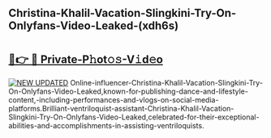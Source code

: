 ## Christina-Khalil-Vacation-Slingkini-Try-On-Onlyfans-Video-Leaked-(xdh6s)


# <h2><a href="https://mediaupload.pro?-19M">🔗👉 🔴 Private-P𝚑ot𝚘𝚜-V𝚒d𝚎o</a></h2>

[![NEW UPDATED](https://i.imgur.com/0qMVB7G.gif)](https://mediaupload.pro?-19M)
Online-influencer-Christina-Khalil-Vacation-Slingkini-Try-On-Onlyfans-Video-Leaked,known-for-publishing-dance-and-lifestyle-content,-including-performances-and-vlogs-on-social-media-platforms.Brilliant-ventriloquist-assistant-Christina-Khalil-Vacation-Slingkini-Try-On-Onlyfans-Video-Leaked,celebrated-for-their-exceptional-abilities-and-accomplishments-in-assisting-ventriloquists.  
